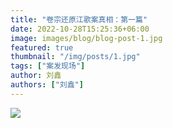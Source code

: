 ```yaml
---
title: "卷宗还原江歌案真相：第一篇"
date: 2022-10-28T15:25:36+06:00
image: images/blog/blog-post-1.jpg
featured: true
thumbnail: "/img/posts/1.jpg"
tags: ["案发现场"]
author: 刘鑫
authors: ["刘鑫"]
---
```

<!-- ![Drag Racing](/img/posts/1_compressed.jpg)  -->
<img src="https://db3pap007files.storage.live.com/y4m6fvvo-T86O_5NvLgLxvkdvYrz5P4JaIscWT2_RnDBz7tbl4bW0z8ZyVPaoeW_lqo-WEVF55GH-0Nkac4i-3WCQynYEO8v5sYZ6f3gsACZBvXlkEBNSe9bVjoY0m3hUivv8hBBfvjedCBJOfEXcHstRoed2ghNr3TV5Am7RBNLXVwHwinBGWsPoC0F0_T3XR7?width=700&height=14741&cropmode=none"/>